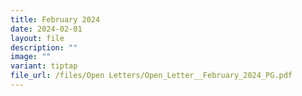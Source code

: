 ```yaml
---
title: February 2024
date: 2024-02-01
layout: file
description: ""
image: ""
variant: tiptap
file_url: /files/Open Letters/Open_Letter__February_2024_PG.pdf
---
```

